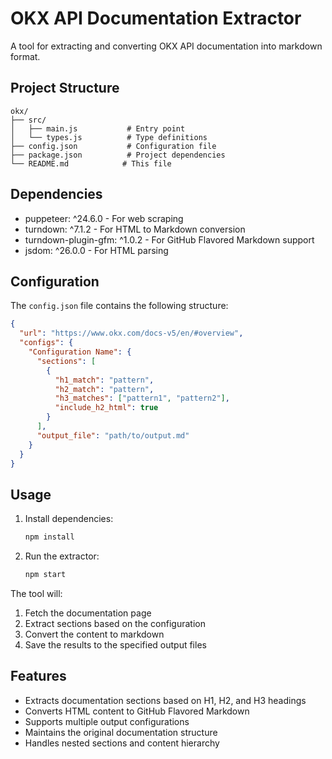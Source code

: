 # OKX API Documentation Extractor

A tool for extracting and converting OKX API documentation into markdown format.

## Project Structure

```
okx/
├── src/
│   ├── main.js           # Entry point
│   └── types.js          # Type definitions
├── config.json           # Configuration file
├── package.json          # Project dependencies
└── README.md            # This file
```

## Dependencies

- puppeteer: ^24.6.0 - For web scraping
- turndown: ^7.1.2 - For HTML to Markdown conversion
- turndown-plugin-gfm: ^1.0.2 - For GitHub Flavored Markdown support
- jsdom: ^26.0.0 - For HTML parsing

## Configuration

The `config.json` file contains the following structure:

```json
{
  "url": "https://www.okx.com/docs-v5/en/#overview",
  "configs": {
    "Configuration Name": {
      "sections": [
        {
          "h1_match": "pattern",
          "h2_match": "pattern",
          "h3_matches": ["pattern1", "pattern2"],
          "include_h2_html": true
        }
      ],
      "output_file": "path/to/output.md"
    }
  }
}
```

## Usage

1. Install dependencies:
   ```bash
   npm install
   ```

2. Run the extractor:
   ```bash
   npm start
   ```

The tool will:
1. Fetch the documentation page
2. Extract sections based on the configuration
3. Convert the content to markdown
4. Save the results to the specified output files

## Features

- Extracts documentation sections based on H1, H2, and H3 headings
- Converts HTML content to GitHub Flavored Markdown
- Supports multiple output configurations
- Maintains the original documentation structure
- Handles nested sections and content hierarchy 